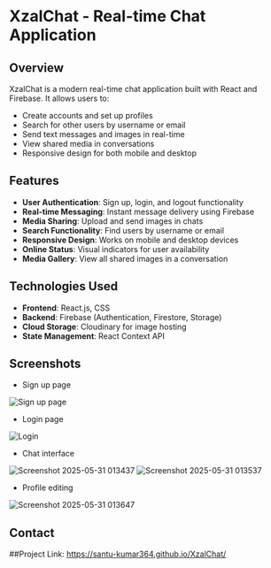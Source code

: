 # XzalChat - Real-time Chat Application

## Overview
XzalChat is a modern real-time chat application built with React and Firebase. It allows users to:
- Create accounts and set up profiles
- Search for other users by username or email
- Send text messages and images in real-time
- View shared media in conversations
- Responsive design for both mobile and desktop

## Features
- **User Authentication**: Sign up, login, and logout functionality
- **Real-time Messaging**: Instant message delivery using Firebase
- **Media Sharing**: Upload and send images in chats
- **Search Functionality**: Find users by username or email
- **Responsive Design**: Works on mobile and desktop devices
- **Online Status**: Visual indicators for user availability
- **Media Gallery**: View all shared images in a conversation

## Technologies Used
- **Frontend**: React.js, CSS
- **Backend**: Firebase (Authentication, Firestore, Storage)
- **Cloud Storage**: Cloudinary for image hosting
- **State Management**: React Context API

## Screenshots
- Sign up page
  
![Sign up page](https://github.com/user-attachments/assets/6383111d-23b2-43e0-ae06-9d8c6085b6bd)

- Login page
  
![Login](https://github.com/user-attachments/assets/23a54dd9-f432-45be-9f03-9f7ae71b5c50)

- Chat interface
  
![Screenshot 2025-05-31 013437](https://github.com/user-attachments/assets/95e6eb93-91d4-470a-bb60-b90db71ae1cb)
![Screenshot 2025-05-31 013537](https://github.com/user-attachments/assets/cc3fbf5f-2f53-47c9-b19b-195d7db6d496)

- Profile editing
  
 ![Screenshot 2025-05-31 013647](https://github.com/user-attachments/assets/0ce27b2e-cbde-4113-acd5-1d8cca2c6399)

## Contact
##Project Link: https://santu-kumar364.github.io/XzalChat/
